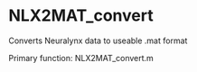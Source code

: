 # NLX2MAT_convert
Converts Neuralynx data to useable .mat format

Primary function: NLX2MAT_convert.m

